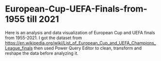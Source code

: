 # European-Cup-UEFA-Finals-from-1955 till 2021
Here is an analysis and data visualization of European Cup and UEFA finals from 1955-2021. I got the dataset from https://en.wikipedia.org/wiki/List_of_European_Cup_and_UEFA_Champions_League_finals then used Power Query Editor to clean, transform and reshape the data before analyzing it. 
